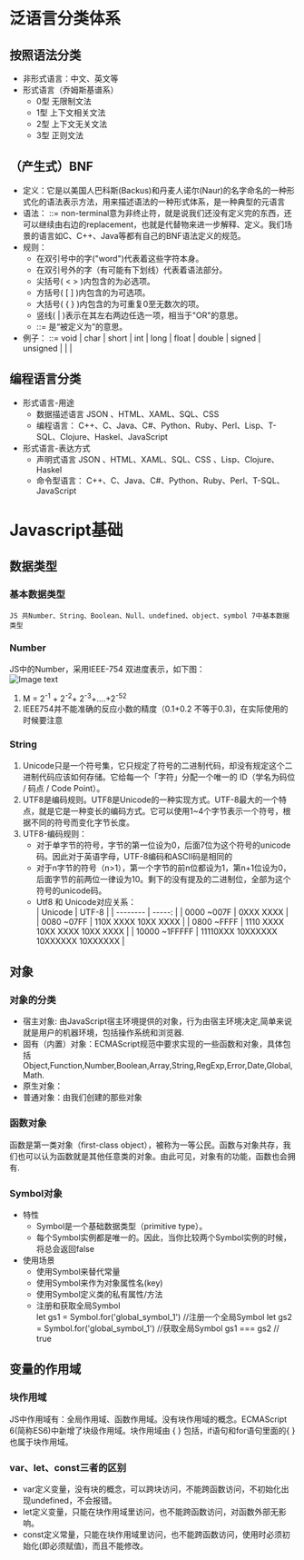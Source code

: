 # 泛语言分类体系
## 按照语法分类
- 非形式语言：中文、英文等
- 形式语言（乔姆斯基谱系）
    - 0型 无限制文法
    - 1型 上下文相关文法
    - 2型 上下文无关文法
    - 3型 正则文法<br>
## （产生式）BNF
- 定义：它是以美国人巴科斯(Backus)和丹麦人诺尔(Naur)的名字命名的一种形式化的语法表示方法，用来描述语法的一种形式体系，是一种典型的元语言
- 语法：<non-terminal> ::= <replacement>
        non-terminal意为非终止符，就是说我们还没有定义完的东西，还可以继续由右边的replacement，也就是代替物来进一步解释、定义。我们场景的语言如C、C++、Java等都有自己的BNF语法定义的规范。
- 规则：
    - 在双引号中的字("word")代表着这些字符本身。
    - 在双引号外的字（有可能有下划线）代表着语法部分。
    - 尖括号( < > )内包含的为必选项。
    - 方括号( [ ] )内包含的为可选项。
    - 大括号( { } )内包含的为可重复0至无数次的项。
    - 竖线( | )表示在其左右两边任选一项，相当于"OR"的意思。
    - ::= 是“被定义为”的意思。
- 例子：
    <type-specifier> ::= void
                   | char
                   | short
                   | int
                   | long
                   | float
                   | double
                   | signed
                   | unsigned
                   | <struct-or-union-specifier>
                   | <enum-specifier>
                   | <typedef-name>
## 编程语言分类
- 形式语言-用途 
    - 数据描述语言 JSON 、HTML、XAML、SQL、CSS 
    - 编程语言： C++、C、Java、C#、Python、Ruby、Perl、Lisp、T-SQL、Clojure、Haskel、JavaScript       
- 形式语言-表达方式 
    - 声明式语言 JSON 、HTML、XAML、SQL、CSS 、Lisp、Clojure、Haskel
    - 命令型语言： C++、C、Java、C#、Python、Ruby、Perl、T-SQL、JavaScript <br>
# Javascript基础
## 数据类型
### 基本数据类型
    JS 共Number、String、Boolean、Null、undefined、object、symbol 7中基本数据类型
### Number
JS中的Number，采用IEEE-754 双进度表示，如下图：<br>
![Image text](https://github.com/yangjie8421/Frontend-02-Template/blob/master/week02/IEEE-754.png)

1. M = 2<sup>-1</sup> + 2<sup>-2</sup>+ 2<sup>-3</sup>+....+2<sup>-52</sup> <br>
2. IEEE754并不能准确的反应小数的精度（0.1+0.2 不等于0.3)，在实际使用的时候要注意

### String
1. Unicode只是一个符号集，它只规定了符号的二进制代码，却没有规定这个二进制代码应该如何存储。它给每一个「字符」分配一个唯一的 ID（学名为码位 / 码点 / Code Point）。
2. UTF8是编码规则。UTF8是Unicode的一种实现方式。UTF-8最大的一个特点，就是它是一种变长的编码方式。它可以使用1~4个字节表示一个符号，根据不同的符号而变化字节长度。
4. UTF8-编码规则：
    - 对于单字节的符号，字节的第一位设为0，后面7位为这个符号的unicode码。因此对于英语字母，UTF-8编码和ASCII码是相同的
    - 对于n字节的符号（n>1），第一个字节的前n位都设为1，第n+1位设为0，后面字节的前两位一律设为10。剩下的没有提及的二进制位，全部为这个符号的unicode码。
    - Utf8 和 Unicode对应关系：<br>
        | Unicode        | UTF-8        | 
        | --------       | -----:       | 
        | 0000 ~007F     | 0XXX XXXX    |  
        | 0080 ~07FF     | 110X XXXX 10XX XXXX |
        | 0800 ~FFFF     | 1110 XXXX 10XX XXXX 10XX XXXX      | 
        | 10000 ~1FFFFF  | 11110XXX 10XXXXXX 10XXXXXX 10XXXXXX     | 

## 对象
### 对象的分类
- 宿主对象: 由JavaScript宿主环境提供的对象，行为由宿主环境决定,简单来说就是用户的机器环境，包括操作系统和浏览器.
- 固有（内置）对象：ECMAScript规范中要求实现的一些函数和对象，具体包括Object,Function,Number,Boolean,Array,String,RegExp,Error,Date,Global,Math.
- 原生对象：
- 普通对象：由我们创建的那些对象
### 函数对象
函数是第一类对象（first-class object），被称为一等公民。函数与对象共存，我们也可以认为函数就是其他任意类的对象。由此可见，对象有的功能，函数也会拥有.
### Symbol对象
- 特性
    - Symbol是一个基础数据类型（primitive type）。
    - 每个Symbol实例都是唯一的。因此，当你比较两个Symbol实例的时候，将总会返回false
- 使用场景
    - 使用Symbol来替代常量
    - 使用Symbol来作为对象属性名(key)
    - 使用Symbol定义类的私有属性/方法
    - 注册和获取全局Symbol<br>
        let gs1 = Symbol.for('global_symbol_1')  //注册一个全局Symbol
        let gs2 = Symbol.for('global_symbol_1')  //获取全局Symbol
        gs1 === gs2  // true
## 变量的作用域
### 块作用域
JS中作用域有：全局作用域、函数作用域。没有块作用域的概念。ECMAScript 6(简称ES6)中新增了块级作用域。块作用域由 { } 包括，if语句和for语句里面的{ }也属于块作用域。 
### var、let、const三者的区别
- var定义变量，没有块的概念，可以跨块访问，不能跨函数访问，不初始化出现undefined，不会报错。
- let定义变量，只能在块作用域里访问，也不能跨函数访问，对函数外部无影响。
- const定义常量，只能在块作用域里访问，也不能跨函数访问，使用时必须初始化(即必须赋值)，而且不能修改。
